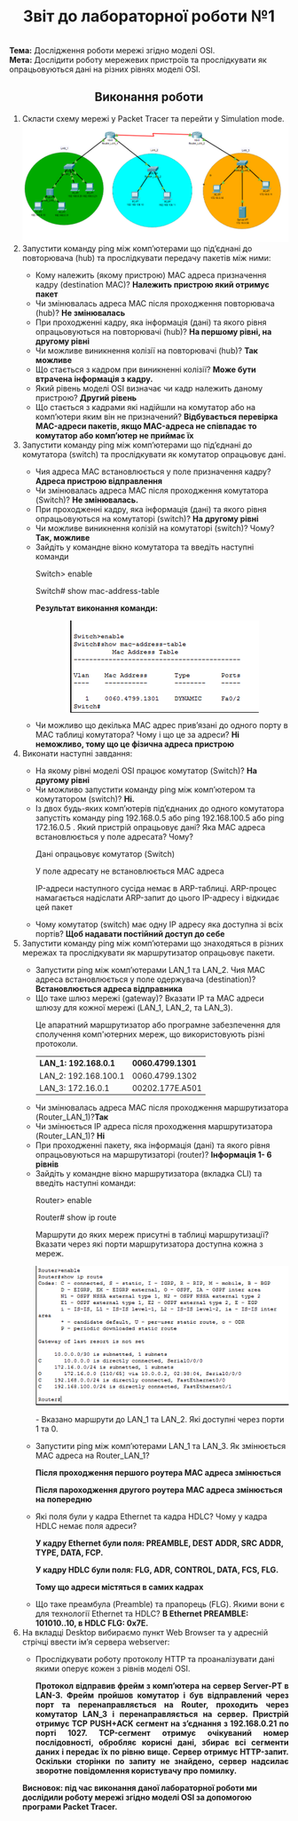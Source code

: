 <h1 align="center">Звіт до лабораторної роботи №1</h1> <br>
<strong>Тема:</strong> Дослідження роботи мережі згідно моделі OSI.<br>
<strong>Мета:</strong> Дослідити роботу мережевих пристроїв та прослідкувати як опрацьовуються дані на різних рівнях моделі OSI.<br>
<h2 align="center">Виконання роботи</h2>
<ol>
<li>Скласти схему мережі у Packet Tracer та перейти у Simulation mode. </li>
<img src="https://github.com/StarLord0298/Reient_TR31_TOTM2020/blob/master/LAB1/network%20diagram.png">
<li>Запустити команду ping між комп’ютерами що під’єднані до повторювача (hub) та прослідкувати передачу пакетів між ними:</li>
  <ul>
    <li>Кому належить (якому пристрою) MAC адреса призначення кадру (destination МАС)? 
  <b>Належить пристрою який отримує пакет</b>
    </li> 
    <li>Чи змінювалась адреса MAC після проходження повторювача (hub)? <b>Не змінювалась</b></li> 
   <li>При проходженні кадру, яка інформація (дані) та якого рівня опрацьовуються на повторювачі (hub)? <b>На першому рівні, на другому рівні</b></li> 
  <li>Чи можливе виникнення колізії на повторювачі (hub)? 
	<b>Так можливе</b></li> 
  <li>Що стається з кадром при виникненні колізії? 
	<b>Може бути втрачена інформація з кадру.</b></li>
  <li>Який рівень моделі OSI визначає чи кадр належить даному пристрою? 
	<b>Другий рівень</b></li>
  <li>Що стається з кадрами які надійшли на комутатор або на комп’ютери яким він не призначений? 
	<b>Відбувається перевірка MAC-адреси пакетів, якщо  MAC-адреса не співпадає то комутатор або комп’ютер не приймає їх</b>
	</li>
   </ul>
<li>Запустити команду ping між комп’ютерами що під’єднані до комутатора (switch) та прослідкувати як комутатор опрацьовує дані.</li>
  <ul>
	  <li>Чия адреса MAC встановлюється у поле призначення кадру? 
<b>Адреса пристрою відправлення</b></li>
	  <li>Чи змінювалась адреса MAC після проходження комутатора (Switch)? 
		<b>Не змінювалась.</b></li>
	  <li>При проходженні кадру, яка інформація (дані) та якого рівня опрацьовуються на комутаторі (switch)? 
		<b>На другому рівні</b> </li>
	  <li>Чи можливе виникнення колізій на комутаторі (switch)? Чому? 
	<b>Так, можливе</b></li>
	  <li>Зайдіть у командне вікно комутатора та введіть наступні команди <p>Switch> enable</p>
<p>Switch# show mac-address-table</p> <b>Результат виконання команди:</b> <p align="center"><img src="https://github.com/StarLord0298/Reient_TR31_TOTM2020/blob/master/LAB1/3.e.png" align="center"></p> </li>
	  <li>Чи можливо що декілька МАС адрес прив’язані до одного порту в МАС таблиці комутатора? Чому і що це за адреси? 
	<b>Ні неможливо, тому що це фізична адреса пристрою</b></li>
  </ul>	
  <li>Виконати наступні завдання:</li>
   <ul>
	<li>На якому рівні моделі OSI працює комутатор (Switch)? 
	<b>На другому рівні</b></li>
	<li>Чи можливо запустити команду ping між комп’ютером та комутатором (switch)? 
	<b>Ні.</b></li>
	<li>Із двох будь-яких комп’ютерів під’єднаних до одного комутатора запустіть команду ping 192.168.0.5 або ping 192.168.100.5 або ping 172.16.0.5 . Який пристрій опрацьовує дані? Яка МАС адреса встановлюється у поле адресата? Чому? <p>Дані опрацьовує комутатор (Switch)</p> <p>У поле адресату не встановлюється MAC адреса</p> <p>IP-адреси наступного сусіда немає в ARP-таблиці. ARP-процес намагається надіслати ARP-запит до цього  IP-адресу і відкидає цей пакет</p>
	</li>
	<li>Чому комутатор (switch) має одну ІР адресу яка доступна зі всіх портів? 
	<b>Щоб надавати постійний доступ до себе</b></li>
   </ul>
   <li>Запустити команду ping між комп’ютерами що знаходяться в різних мережах та прослідкувати як маршрутизатор опрацьовує пакети.</li>
  	 <ul>
		<li>Запустити ping між комп’ютерами LAN_1 та LAN_2. Чия МАС адреса встановлюється у поле одержувача (destination)? 
			<b>Встановлюється адреса відправника</b></li>
		<li>Що таке шлюз мережі (gateway)? Вказати IP та МАС адреси шлюзу для кожної мережі (LAN_1, LAN_2, та LAN_3). <p>Це апаратний маршрутизатор або програмне забезпечення для сполучення комп'ютерних мереж, що використовують різні протоколи.</p>
			<table>
					<tr>
    						<th>LAN_1: 192.168.0.1</th>
    						<th>0060.4799.1301</th>
   					</tr>
   					<tr>
    						<td>LAN_2: 192.168.100.1</td>
    						<td>0060.4799.1302</td>
					</tr>
					<tr>
    						<td>LAN_3: 172.16.0.1</td>
    						<td>00202.177E.A501</td>
					</tr>
			</table> </li>
	<li>Чи змінювалась адреса MAC після проходження маршрутизатора (Router_LAN_1)?<b>Так</b></li>
			<li>Чи змінюється ІР адреса після проходження маршрутизатора (Router_LAN_1)? <b>Ні</b></li>
		<li>При проходженні пакету, яка інформація (дані) та якого рівня опрацьовуються на маршрутизаторі (router)? 		
		<b>Інформація 1- 6 рівнів</b></li>
		<li>Зайдіть у командне вікно маршрутизатора (вкладка CLI) та введіть наступні команди:
			<p>Router> enable</p> <p>Router# show ip route</p> <p>Маршрути до яких мереж присутні в таблиці маршрутизації? 	Вказати через які порти маршрутизатора доступна кожна з мереж.</p> <p align="center"><img src="https://github.com/StarLord0298/Reient_TR31_TOTM2020/blob/master/LAB1/router.png"></p><p>- Вказано маршрути до LAN_1 та LAN_2. Які доступні через порти 1 та 0.</p></li>
		<li>Запустити ping між комп’ютерами LAN_1 та LAN_3. Як змінюється МАС адреса на Router_LAN_1? <b><p>Після проходження першого роутера МАС адреса змінюється</p> <p>Після пароходження другого роутера МАС адреса змінюється на попередню</p> </b></li>
		<li>Які поля були у кадра Ethernet та кадра HDLC? Чому у кадра HDLC немає поля адреси? <b> <p>У кадру Ethernet були поля: PREAMBLE, DEST ADDR, SRC ADDR, TYPE, DATA, FCP.</p>
	<p>У кадру HDLC були поля: FLG, ADR, CONTROL, DATA, FCS, FLG.</p>
	<p>Тому що адреси містяться в самих кадрах</></b>
</li>
		<li>Що таке преамбула (Preamble) та прапорець (FLG). Якими вони є для технології Ethernet та HDLC? <b>В Ethernet PREAMBLE: 101010..10, в HDLC FLG: 0x7E.</b></li>
	</ul>
<li>На вкладці Desktop вибираємо пункт Web Browser та у адресній стрічці ввести ім’я сервера webserver:</li>
	<ul>
		<li>Прослідкувати роботу протоколу HTTP та проаналізувати дані якими оперує кожен з рівнів моделі OSI. <p  align="justify"><b>Протокол відправив фрейм з комп’ютера на сервер Server-PT в LAN-3. Фрейм пройшов комутатор і був відправлений через порт та перенаправляється на Router, проходить через комутатор LAN_3 і перенаправляється на сервер.
Пристрій отримує TCP PUSH+ACK сегмент на з’єднання з 192.168.0.21 по порті 1027.
TCP-сегмент отримує очікуваний номер послідовності, обробляє корисні дані,  збирає всі сегменти даних і передає їх по рівню вище. Сервер отримує HTTP-запит. Оскільки сторінки по запиту не знайдено, сервер надсилає зворотне повідомлення користувачу про помилку.</p>
</b</li>
	</ul
</ol>
<strong>Висновок:</strong> під час виконання даної лабораторної роботи ми дослідили роботу мережі згідно моделі OSI за допомогою програми Packet Tracer.
